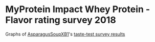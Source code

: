 # MyProtein Impact Whey Protein - Flavor rating survey 2018

Graphs of [AsparagusSoupXB1](https://old.reddit.com/user/AsparagusSoupXB1)'s [taste-test survey results](https://old.reddit.com/r/fitmeals/comments/84gcxu/myprotein_impact_whey_protein_flavor_rating/?sort=confidence)
